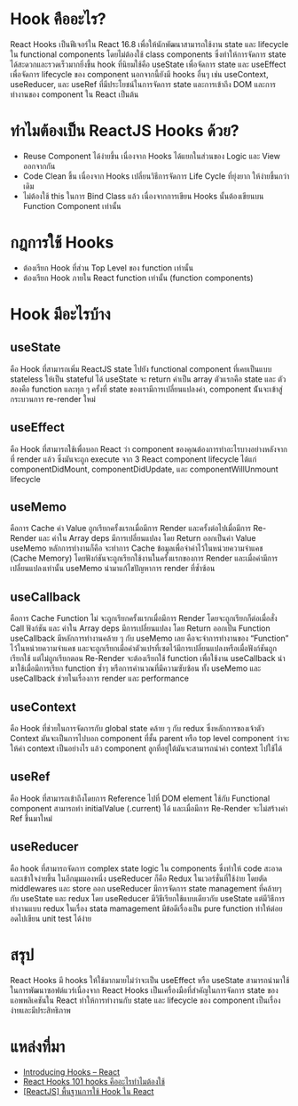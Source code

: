 # Hook คืออะไร?

React Hooks เป็นฟีเจอร์ใน React 16.8 เพื่อให้นักพัฒนาสามารถใช้งาน state และ lifecycle ใน functional components โดยไม่ต้องใช้ class components ซึ่งทำให้การจัดการ state ได้สะดวกและรวดเร็วมากยิ่งขึ้น hook ที่นิยมใช้คือ useState เพื่อจัดการ state และ useEffect เพื่อจัดการ lifecycle ของ component นอกจากนี้ยังมี hooks อื่นๆ เช่น useContext, useReducer, และ useRef ที่มีประโยชน์ในการจัดการ state และการเข้าถึง DOM และการทำงานของ component ใน React เป็นต้น

# ทำไมต้องเป็น ReactJS Hooks ด้วย?

- Reuse Component ได้ง่ายขึ้น เนื่องจาก Hooks ได้แยกในส่วนของ Logic และ View ออกจากกัน
- Code Clean ขึ้น เนื่องจาก Hooks เปลี่ยนวิธีการจัดการ Life Cycle ที่ยุ่งยาก ให้ง่ายขึ้นกว่าเดิม
- ไม่ต้องใช้ this ในการ Bind Class แล้ว เนื่องจากการเขียน Hooks นั้นต้องเขียนบน Function Component เท่านั้น

# กฎการใช้ Hooks

- ต้องเรียก Hook ที่ส่วน Top Level ของ function เท่านั้น
- ต้องเรียก Hook ภายใน React function เท่านั้น (function components)

# Hook มีอะไรบ้าง

## useState

คือ Hook ที่สามารถเพิ่ม ReactJS state ไปยัง functional component ที่เคยเป็นแบบ stateless ให้เป็น stateful ได้ useState จะ return ค่าเป็น array ตัวแรกคือ state และ ตัวสองคือ function
และทุก ๆ ครั้งที่ state ของเรามีการเปลี่ยนแปลงค่า, component น้ันจะเข้าสู่กระบวนการ re-render ใหม่

## useEffect

คือ Hook ที่สามารถใช้เพื่อบอก React ว่า component ของคุณต้องการทำอะไรบางอย่างหลังจากที่ render แล้ว ซึ่งมันจะถูก execute จาก 3 React component lifecycle ได้แก่ componentDidMount, componentDidUpdate, และ componentWillUnmount lifecycle

## useMemo

คือการ Cache ค่า Value ถูกเรียกครั้งแรกเมื่อมีการ Render และครั้งต่อไปเมื่อมีการ Re-Render และ ค่าใน Array deps มีการเปลี่ยนแปลง โดย Return ออกเป็นค่า Value
useMemo หลักการทำงานก็คือ จะทำการ Cache ข้อมูลเพื่อจำค่าไว้ในหน่วยความจำแคช (Cache Memory) โดยฟังก์ชันจะถูกเรียกใช้งานในครั้งแรกของการ Render และเมื่อค่ามีการเปลี่ยนแปลงเท่านั้น useMemo นำมาแก้ไขปัญหาการ render ที่ซ้ำซ้อน 

## useCallback

 คือการ Cache Function ไม่ จะถูกเรียกครั้งแรกเมื่อมีการ Render โดยจะถูกเรียกก็ต่อเมื่อสั่ง Call ฟังก์ชัน และ ค่าใน Array deps มีการเปลี่ยนแปลง โดย Return ออกเป็น Function
useCallback มีหลักการทำงานคล้าย ๆ กับ useMemo เลย คือจะจำการทำงานของ “Function” ไว้ในหน่วยความจำแคช และจะถูกเรียกเมื่อค่าตัวแปรที่เซตไว้มีการเปลี่ยนแปลงหรือเมื่อฟังก์ชันถูกเรียกใช้ แต่ไม่ถูกเรียกตอน Re-Render จะต้องเรียกใช้ function เพื่อใช้งาน useCallback นำมาใช้เมื่อมีการเรียก function ซ้ำๆ หรือการคำนวณที่มีความซับซ้อน ทั้ง useMemo และ useCallback ช่วยในเรื่องการ render และ performance

## useContext 

คือ Hook ที่ช่วยในการจัดการกับ global state คล้าย ๆ กับ redux ซึ่งหลักการของเจ้าตัว Context มันจะเป็นการไปบอก component ที่ชั้น parent หรือ top level component ว่าจะให้ค่า context เป็นอย่างไร แล้ว component ลูกที่อยู่ใต้มันจะสามารถนำค่า context ไปใช้ได้

## useRef 

คือ Hook ที่สามารถเข้าถึงโดยการ Reference ไปที่ DOM element ใช้กับ Functional component สามารถทำ initialValue (.current) ได้ และเมื่อมีการ Re-Render จะไม่สร้างค่า Ref ขึ้นมาใหม่

## useReducer 

คือ hook ที่สามารถจัดการ complex state logic ใน components ซึ่งทำให้ code สะอาดและเข้าใจง่ายขึ้น ในอีกมุมมองหนึ่ง useReducer ก็คือ Redux ในเวอร์ชั่นที่ใช้ง่าย โดยตัด middlewares และ store ออก 
useReducer มีการจัดการ state management ที่คล้ายๆกับ useState และ redux โดย useReducer มีวิธีเรียกใช้แบบเดียวกับ useState แต่มีวิธีการทำงานแบบ redux ในเรื่อง stata mamagement มีข้อดีเรื่องเป็น pure function ทำให้ต่อยอดไปเขียน unit test ได้ง่าย

# สรุป

React Hooks มี hooks ให้ใช้มากมายไม่ว่าจะเป็น useEffect หรือ useState สามารถนำมาใช้ในการพัฒนาซอฟต์แวร์เนื่องจาก React Hooks เป็นเครื่องมือที่สำคัญในการจัดการ state ของแอพพลิเคชันใน React ทำให้การทำงานกับ state และ lifecycle ของ component เป็นเรื่องง่ายและมีประสิทธิภาพ

# แหล่งที่มา

- [Introducing Hooks – React](https://legacy.reactjs.org/docs/hooks-intro.html)
- [React Hooks 101 hooks คืออะไรทำไมต้องใช้](https://devopenworld.com/post/react-hooks-%E0%B8%84%E0%B8%B7%E0%B8%AD%E0%B8%AD%E0%B8%B0%E0%B9%84%E0%B8%A3)
- [[ReactJS] พื้นฐานการใช้ Hook ใน React](https://medium.com/@pratya.yeekhaday/reactjs-%E0%B8%9E%E0%B8%B7%E0%B9%89%E0%B8%99%E0%B8%90%E0%B8%B2%E0%B8%99%E0%B8%81%E0%B8%B2%E0%B8%A3%E0%B9%83%E0%B8%8A%E0%B9%89-react-hook-80ffd09a8f42)
